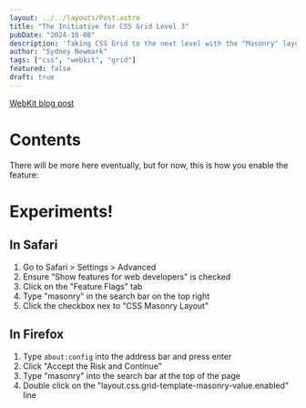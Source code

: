 ```yaml
---
layout: ../../layouts/Post.astro
title: "The Initiative for CSS Grid Level 3"
pubDate: "2024-10-08"
description: 'Taking CSS Grid to the next level with the "Masonry" layout.'
author: "Sydney Newmark"
tags: ["css", "webkit", "grid"]
featured: false
draft: true
---
```


[WebKit blog post](https://webkit.org/blog/15269/help-us-invent-masonry-layouts-for-css-grid-level-3/)

# Contents

There will be more here eventually, but for now, this is how you enable the feature:

# Experiments!

## In Safari

1. Go to Safari > Settings > Advanced
2. Ensure "Show features for web developers" is checked
3. Click on the "Feature Flags" tab
4. Type "masonry" in the search bar on the top right
5. Click the checkbox nex to "CSS Masonry Layout"

## In Firefox

1. Type `about:config` into the address bar and press enter
2. Click "Accept the Risk and Continue"
3. Type "masonry" into the search bar at the top of the page
4. Double click on the "layout.css.grid-template-masonry-value.enabled" line
